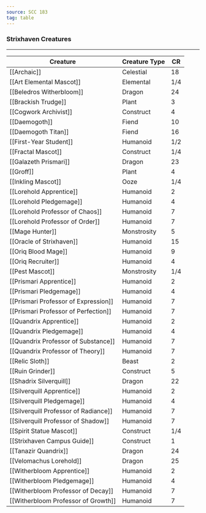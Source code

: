 ```yaml
---
source: SCC 183
tag: table
---
```


### Strixhaven Creatures
---
|Creature|Creature Type|CR|
|----------|-----|---|
|[[Archaic]]|Celestial|18|
|[[Art Elemental Mascot]]|Elemental|1/4|
|[[Beledros Witherbloom]]|Dragon|24|
|[[Brackish Trudge]]|Plant|3|
|[[Cogwork Archivist]]|Construct|4|
|[[Daemogoth]]|Fiend|10|
|[[Daemogoth Titan]]|Fiend|16|
|[[First-Year Student]]|Humanoid|1/2|
|[[Fractal Mascot]]|Construct|1/4|
|[[Galazeth Prismari]]|Dragon|23|
|[[Groff]]|Plant|4|
|[[Inkling Mascot]]|Ooze|1/4|
|[[Lorehold Apprentice]]|Humanoid|2|
|[[Lorehold Pledgemage]]|Humanoid|4|
|[[Lorehold Professor of Chaos]]|Humanoid|7|
|[[Lorehold Professor of Order]]|Humanoid|7|
|[[Mage Hunter]]|Monstrosity|5|
|[[Oracle of Strixhaven]]|Humanoid|15|
|[[Oriq Blood Mage]]|Humanoid|9|
|[[Oriq Recruiter]]|Humanoid|4|
|[[Pest Mascot]]|Monstrosity|1/4|
|[[Prismari Apprentice]]|Humanoid|2|
|[[Prismari Pledgemage]]|Humanoid|4|
|[[Prismari Professor of Expression]]|Humanoid|7|
|[[Prismari Professor of Perfection]]|Humanoid|7|
|[[Quandrix Apprentice]]|Humanoid|2|
|[[Quandrix Pledgemage]]|Humanoid|4|
|[[Quandrix Professor of Substance]]|Humanoid|7|
|[[Quandrix Professor of Theory]]|Humanoid|7|
|[[Relic Sloth]]|Beast|2|
|[[Ruin Grinder]]|Construct|5|
|[[Shadrix Silverquill]]|Dragon|22|
|[[Silverquill Apprentice]]|Humanoid|2|
|[[Silverquill Pledgemage]]|Humanoid|4|
|[[Silverquill Professor of Radiance]]|Humanoid|7|
|[[Silverquill Professor of Shadow]]|Humanoid|7|
|[[Spirit Statue Mascot]]|Construct|1/4|
|[[Strixhaven Campus Guide]]|Construct|1|
|[[Tanazir Quandrix]]|Dragon|24|
|[[Velomachus Lorehold]]|Dragon|25|
|[[Witherbloom Apprentice]]|Humanoid|2|
|[[Witherbloom Pledgemage]]|Humanoid|4|
|[[Witherbloom Professor of Decay]]|Humanoid|7|
|[[Witherbloom Professor of Growth]]|Humanoid|7|
